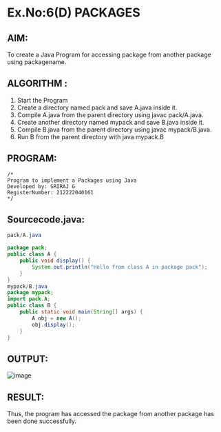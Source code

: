 # Ex.No:6(D) PACKAGES
## AIM:
  To create a Java Program for accessing package from another package using packagename.
 
## ALGORITHM :
1.	Start the Program
2.	Create a directory named pack and save A.java inside it.
2.	Compile A.java from the parent directory using javac pack/A.java.
3.	Create another directory named mypack and save B.java inside it.
4.	Compile B.java from the parent directory using javac mypack/B.java.
5.	Run B from the parent directory with java mypack.B


## PROGRAM:
 ```
/*
Program to implement a Packages using Java
Developed by: SRIRAJ G
RegisterNumber: 212222040161
*/
```

## Sourcecode.java:
```java
pack/A.java

package pack;
public class A {
    public void display() {
        System.out.println("Hello from class A in package pack");
    }
}
mypack/B.java
package mypack;
import pack.A;
public class B {
    public static void main(String[] args) {
        A obj = new A();
        obj.display();
    }
}
```

## OUTPUT:

![image](https://github.com/user-attachments/assets/e46c853e-fe9b-4a2b-b6f1-7ead4d52d493)


## RESULT:
Thus, the program has accessed the package from another package has been done successfully.
